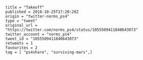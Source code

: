 ```
title = "Takeoff"
published = 2018-10-25T17:20:28Z
origin = "twitter-norms_ps4"
type = "tweet"
original_url = "https://twitter.com/norms_ps4/status/1055509411840643073"
twitter_account = "norms_ps4"
tweet_id = "1055509411840643073"
retweets = 1
favourites = 2
tag = [ "ps4share", "surviving-mars",]
```

<p class='image'><img src='https://mnf.m17s.net/2018/10/25/DqXsNtvXcAUHHpv.jpg' alt=''></p>

